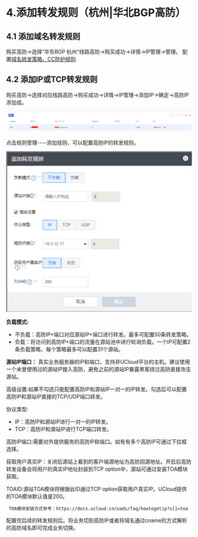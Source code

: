 

# 4.添加转发规则（杭州|华北BGP高防）
## 4.1 添加域名转发规则
购买高防-\>选择“华东BGP 杭州”线路高防-\>购买成功-\>详情-\>IP管理-\>管理。
配置[域名转发策略、CC防护规则](https://docs.ucloud.cn/uewaf/3_opintro/31_domain).
## 4.2 添加IP或TCP转发规则 

购买高防-\>选择对应线路高防-\>购买成功-\>详情-\>IP管理-\>添加IP-\>确定-\>高防IP添加成。

![](/images/uads/opintro/杭州添加IP.png)

点击规则管理----添加规则，可以配置高防IP的转发规则。

![](/images/uads/opintro/添加转发规则.png)

**负载模式:**

  - 不负载：高防IP+端口对应源站IP+端口进行转发。最多可配置50条转发策略。
  - 负载：将访问到高防IP+端口的流量在源站池中进行轮询负载。一个IP可配置2条负载策略，每个策略最多可以配置31个源站。

**源站IP端口：** 真实业务服务器的IP和端口，支持非UCloud平台的主机。建议使用一个未曾使用过的源站IP接入高防，避免之前的源站IP暴露黑客绕过高防直接攻击源站。

高级设置:如果不勾选只能配置高防IP和源站IP一对一的IP转发。勾选后可以配置高防IP和源站IP直接的TCP/UDP端口转发。

协议类型:

  - IP：高防IP和源站IP进行一对一的IP转发。
  - TCP：高防IP和源站IP进行TCP端口转发。

高防IP端口:需要对外提供服务的高防IP和端口。如有有多个高防IP可通过下拉框选择。

获取用户真实IP：关闭后源站上看到的客户端源地址为高防回源地址。开启后高防转发设备会将用户的真实IP地址封装到TCP
option中，源站可通过安装TOA模块获取。

TOAID:源站TOA模块将根据此ID通过TCP option获取用户真实IP。UCloud提供的TOA模块默认值是200。

``` 
 TOA模块安装方式参考：https://docs.ucloud.cn/uads/faq/howtogetip?s[]=toa
```

配置完后续的转发规则后。将业务切到高防IP或者将域名通过cname的方式解析的高防域名即可完成业务切换。
